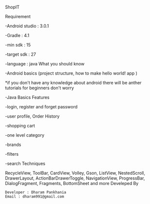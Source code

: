 ShopIT


Requirement

-Android studio : 3.0.1

-Gradle : 4.1

-min sdk : 15

-target sdk : 27

-language : java
What you should know

-Android basics (project structure, how to make hello world! app )

*if you don't have any knowledge about android there will be anther tutorials for beginners don't worry

-Java Basics
Features

-login, register and forget password

-user profile, Order History

-shopping cart

-one level category

-brands

-filters

-search
Techniques

RecycleView, ToolBar, CardView, Volley, Gson, ListView, NestedScroll, DrawerLayout, ActionBarDrawerToggle, NavigationView, ProgressBar, DialogFragment, Fragments, BottomSheet and more
Develeped By

    Developer : Dharam Pankhania
    Email : dharam991@gmail.com
